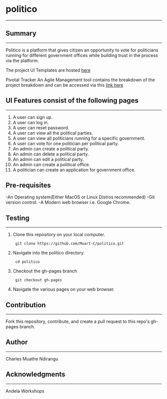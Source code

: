 # politico

-----------------------------------------------------

## Summary
-----------------------------------------------------
Politico is a platform that gives citizen an opportunity to vote for politicians running for different government offices while building trust in the process via the platform.

The project UI Templates are hosted [here](https://muart-c.github.io/politico/UI/)

Pivotal Tracker An Agile Management tool contains the breakdown of the project breakdown and can be accessed via this [link here](https://www.pivotaltracker.com/n/projects/2241887)


## UI Features consist of the following pages
----------------------------------------------------------

1. A user can sign up.
2. A user can log in.
3. A user can reset password.
4. A user can view all the political parties.
5. A user can view all politicians running for a specific government.
6. A user can vote for one politician per political party.
7. An admin can create a political party.
8. An admin can delete a political party.
9. An admin can edit a political party.
10. An admin can create a political office.
11. A politician can create an application for government office. 

## Pre-requisites
-An Operating system(Either MacOS or Linux Distros recommended) 
-Git version control.
-A Modern web browser i.e. Google Chrome.

## Testing
--------------------------------------

1. Clone this repository on your local computer.
   ```
    git clone https://github.com/Muart-C/politico.git
   ```

2. Navigate into the politico directory.
   ```
    cd politico
   ```
3. Checkout the gh-pages branch
    ```
     git checkout gh-pages
    ```

4. Navigate the various pages on your web browser.

## Contribution
---------------------------------
Fork this repository, contribute, and create a pull request to this repo's gh-pages branch.

## Author
---------------------------------

Charles Muathe Ndirangu

## Acknowledgments
---------------------------------

Andela Workshops


